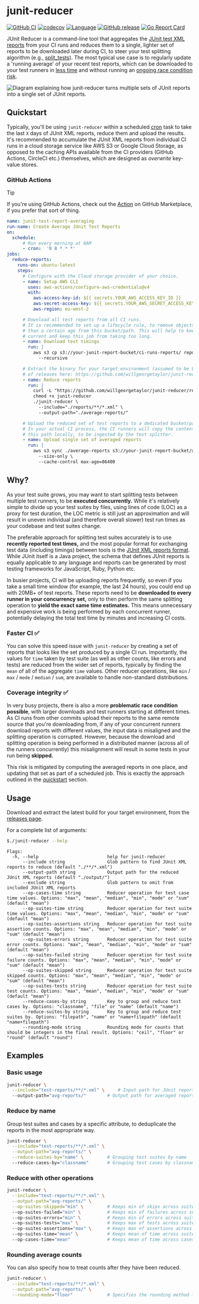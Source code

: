 # junit-reducer

[![GitHub CI](https://github.com/willgeorgetaylor/junit-reducer/actions/workflows/test.yml/badge.svg)](https://github.com/willgeorgetaylor/junit-reducer/actions/workflows/test.yml)
[![codecov](https://codecov.io/gh/willgeorgetaylor/junit-reducer/graph/badge.svg?token=08001J4XQH)](https://codecov.io/gh/willgeorgetaylor/junit-reducer)
[![Language](https://img.shields.io/badge/Language-Go-blue.svg)](https://golang.org/)
[![GitHub release](https://img.shields.io/github/tag/willgeorgetaylor/junit-reducer.svg?label=release)](https://github.com/willgeorgetaylor/junit-reducer/releases)
[![Go Report Card](https://goreportcard.com/badge/github.com/willgeorgetaylor/junit-reducer)](https://goreportcard.com/report/github.com/willgeorgetaylor/junit-reducer)

JUnit Reducer is a command-line tool that aggregates the [JUnit test XML reports](https://www.ibm.com/docs/en/developer-for-zos/14.1?topic=formats-junit-xml-format) from your CI runs and reduces them to a single, lighter set of reports to be downloaded later during CI, to steer your test splitting algorithm (e.g., [split_tests](https://github.com/marketplace/actions/split-tests)). The most typical use case is to regularly update a 'running average' of your recent test reports, which can be downloaded to your test runners in [less time](#faster-ci-) and without running an [ongoing race condition risk](#coverage-integrity-).

<picture>
  <source media="(prefers-color-scheme: dark)" srcset="./diagram-dark.png">
  <img alt="Diagram explaining how junit-reducer turns multiple sets of JUnit reports into a single set of JUnit reports." src="./diagram-light.png">
</picture>

## Quickstart

Typically, you'll be using `junit-reducer` within a scheduled [cron](https://docs.github.com/en/actions/using-workflows/events-that-trigger-workflows#schedule) task to take the last `X` days of JUnit XML reports, reduce them and upload the results. It's recommended to accumulate the JUnit XML reports from individual CI runs in a cloud storage service like AWS S3 or Google Cloud Storage, as opposed to the caching APIs available from the CI providers (GitHub Actions, CircleCI etc.) themselves, which are designed as _overwrite_ key-value stores.

### GitHub Actions

> [!TIP]
> If you're using GitHub Actions, check out the [Action](https://github.com/marketplace/actions/reduce-junit-xml-test-reports) on GitHub Marketplace, if you prefer that sort of thing.

```yaml
name: junit-test-report-averaging
run-name: Create Average JUnit Test Reports
on:
  schedule:
      # Run every morning at 8AM
      - cron:  '0 8 * * *'
jobs:
  reduce-reports:
    runs-on: ubuntu-latest
    steps:
      # Configure with the Cloud storage provider of your choice.
      - name: Setup AWS CLI
        uses: aws-actions/configure-aws-credentials@v4
        with:
          aws-access-key-id: ${{ secrets.YOUR_AWS_ACCESS_KEY_ID }}
          aws-secret-access-key: ${{ secrets.YOUR_AWS_SECRET_ACCESS_KEY }}
          aws-region: eu-west-2

      # Download all test reports from all CI runs.
      # It is recommended to set up a lifecycle rule, to remove objects older
      # than a certain age from this bucket/path. This will help to keep the test reports
      # current and keep this job from taking too long.
      - name: Download test timings
        run: |
          aws s3 cp s3://your-junit-report-bucket/ci-runs-reports/ reports/ \
            --recursive

      # Extract the binary for your target environment (assumed to be Linux). See full list
      # of releases here: https://github.com/willgeorgetaylor/junit-reducer/releases
      - name: Reduce reports
        run: |
          curl -L "https://github.com/willgeorgetaylor/junit-reducer/releases/latest/download/junit-reducer_Linux_x86_64.tar.gz" | tar -xzf -
          chmod +x junit-reducer
          ./junit-reducer \
            --include="./reports/**/*.xml" \
            --output-path="./average-reports/"

      # Upload the reduced set of test reports to a dedicated bucket/path.
      # In your actual CI process, the CI runners will copy the contents of
      # this path locally, to be ingested by the test splitter.
      - name: Upload single set of averaged reports
        run: |
          aws s3 sync ./average-reports s3://your-junit-report-bucket/average-reports/ \
            --size-only \
            --cache-control max-age=86400
```

## Why?

As your test suite grows, you may want to start splitting tests between multiple test runners, to be **executed concurrently.** While it's relatively simple to divide up your test suites by files, using lines of code (LOC) as a proxy for test duration, the LOC metric is still just an approximation and will result in uneven individual (and therefore overall slower) test run times as your codebase and test suites change.

The preferable approach for splitting test suites accurately is to use **recently reported test times,** and the most popular format for exchanging test data (including timings) between tools is the [JUnit XML reports format](https://www.ibm.com/docs/en/developer-for-zos/14.1?topic=formats-junit-xml-format). While JUnit itself is a Java project, the schema that defines JUnit reports is equally applicable to any language and reports can be generated by most testing frameworks for JavaScript, Ruby, Python etc.

In busier projects, CI will be uploading reports frequently, so even if you take a small time window (for example, the last 24 hours), you could end up with 20MB+ of test reports. These reports need to be **downloaded to every runner in your concurrency set,** only to then perform the same splitting operation to **yield the exact same time estimates.** This means unnecessary and expensive work is being performed by each concurrent runner, potentially delaying the total test time by minutes and increasing CI costs.

### Faster CI ✅

You can solve this speed issue with `junit-reducer` by creating a set of reports that looks like the set produced by a single CI run. Importantly, the values for `time` taken by test suite (as well as other counts, like errors and tests) are reduced from the wider set of reports, typically by finding the `mean` of all of the aggregate `time` values. Other reducer operations, like `min` / `max` / `mode` / `median` / `sum`, are available to handle non-standard distributions.

### Coverage integrity ✅

In very busy projects, there is also a more **problematic race condition possible**, with larger downloads and test runners starting at different times. As CI runs from other commits upload their reports to the same remote source that you're downloading from, if any of your concurrent runners download reports with different values, the input data is misaligned and the splitting operation is corrupted. However, because the download and splitting operation is being performed in a distributed manner (across all of the runners concurrently) this misalignment will result in some tests in your run being **skipped.**

This risk is mitigated by computing the averaged reports in one place, and updating that set as part of a scheduled job. This is exactly the approach outlined in the [quickstart](#quickstart) section.

## Usage

Download and extract the latest build for your target environment, from the [releases page](https://github.com/willgeorgetaylor/junit-reducer/releases).

For a complete list of arguments:

```bash
$./junit-reducer --help
```

```
Flags:
  -h, --help                          help for junit-reducer
      --include string                Glob pattern to find JUnit XML reports to reduce (default "./**/*.xml")
      --output-path string            Output path for the reduced JUnit XML reports (default "./output/")
      --exclude string                Glob pattern to omit from included JUnit XML reports
      --op-cases-time string          Reducer operation for test case time values. Options: "max", "mean", "median", "min", "mode" or "sum" (default "mean")
      --op-suites-time string         Reducer operation for test suite time values. Options: "max", "mean", "median", "min", "mode" or "sum" (default "mean")
      --op-suites-assertions string   Reducer operation for test suite assertion counts. Options: "max", "mean", "median", "min", "mode" or "sum" (default "mean")
      --op-suites-errors string       Reducer operation for test suite error counts. Options: "max", "mean", "median", "min", "mode" or "sum" (default "mean")
      --op-suites-failed string       Reducer operation for test suite failure counts. Options: "max", "mean", "median", "min", "mode" or "sum" (default "mean")
      --op-suites-skipped string      Reducer operation for test suite skipped counts. Options: "max", "mean", "median", "min", "mode" or "sum" (default "mean")
      --op-suites-tests string        Reducer operation for test suite test counts. Options: "max", "mean", "median", "min", "mode" or "sum" (default "mean")
      --reduce-cases-by string        Key to group and reduce test cases by. Options: "classname", "file" or "name" (default "name")
      --reduce-suites-by string       Key to group and reduce test suites by. Options: "filepath", "name" or "name+filepath" (default "name+filepath")
      --rounding-mode string          Rounding mode for counts that should be integers in the final result. Options: "ceil", "floor" or "round" (default "round")
```

## Examples

### Basic usage

```bash
junit-reducer \
  --include="test-reports/**/*.xml" \     # Input path for JUnit reports
  --output-path="avg-reports/"        # Output path for averaged reports
```

### Reduce by name

Group test suites and cases by a specific attribute, to deduplicate the reports in the most appropriate way.

```bash
junit-reducer \
  --include="test-reports/**/*.xml" \
  --output-path="avg-reports/" \
  --reduce-suites-by="name" \         # Grouping test suites by name
  --reduce-cases-by="classname"       # Grouping test cases by classname
```

### Reduce with other operations

```bash
junit-reducer \
  --include="test-reports/**/*.xml" \
  --output-path="avg-reports/" \
  --op-suites-skipped="min" \         # Keeps min of skips across suites of same group
  --op-suites-failed="min" \          # Keeps min of failures across suites of same group
  --op-suites-errors="min" \          # Keeps min of errors across suites of same group
  --op-suites-tests="max" \           # Keeps max of tests across suites of same group
  --op-suites-assertions="max" \      # Keeps max of assertions across suites of same group
  --op-suites-time="mean" \           # Keeps mean of time across suites of same group
  --op-cases-time="mean"              # Keeps mean of time across cases of same group
```

### Rounding average counts

You can also specify how to treat counts after they have been reduced.

```bash
junit-reducer \
  --include="test-reports/**/*.xml" \
  --output-path="avg-reports/" \
  --rounding-mode="floor"             # Specifies the rounding method for counts
```